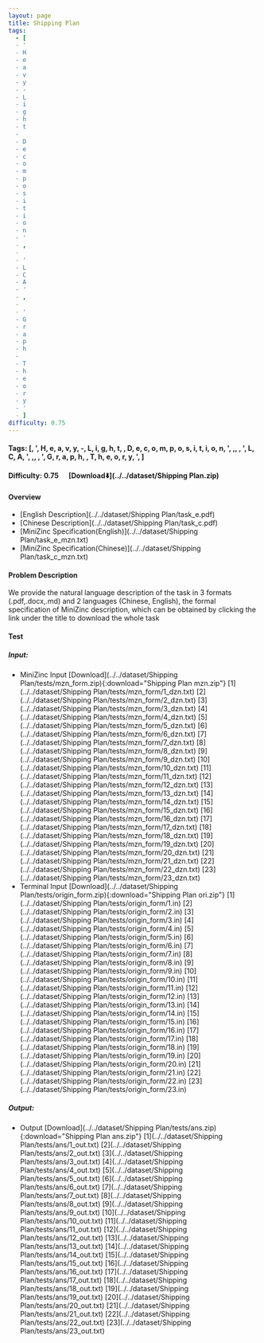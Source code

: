 ```yaml
---
layout: page
title: Shipping Plan
tags:
  - [
  - '
  - H
  - e
  - a
  - v
  - y
  - -
  - L
  - i
  - g
  - h
  - t
  -  
  - D
  - e
  - c
  - o
  - m
  - p
  - o
  - s
  - i
  - t
  - i
  - o
  - n
  - '
  - ,
  -  
  - '
  - L
  - C
  - A
  - '
  - ,
  -  
  - '
  - G
  - r
  - a
  - p
  - h
  -  
  - T
  - h
  - e
  - o
  - r
  - y
  - '
  - ]
difficulty: 0.75
---
```


#### Tags: [, ', H, e, a, v, y, -, L, i, g, h, t,  , D, e, c, o, m, p, o, s, i, t, i, o, n, ', ,,  , ', L, C, A, ', ,,  , ', G, r, a, p, h,  , T, h, e, o, r, y, ', ]
#### Difficulty: 0.75 &nbsp;&nbsp;&nbsp;&nbsp; [Download⬇️](../../dataset/Shipping Plan.zip)
#### Overview
- [English Description](../../dataset/Shipping Plan/task_e.pdf)
- [Chinese Description](../../dataset/Shipping Plan/task_c.pdf)
- [MiniZinc Specification(English)](../../dataset/Shipping Plan/task_e_mzn.txt)
- [MiniZinc Specification(Chinese)](../../dataset/Shipping Plan/task_c_mzn.txt)

#### Problem Description
We provide the natural language description of the task in 3 formats (.pdf,.docx,.md) and 2 languages (Chinese, English), the formal specification of MiniZinc description, which can be obtained by clicking the link under the title to download the whole task
#### Test
##### Input:
- MiniZinc Input [Download](../../dataset/Shipping Plan/tests/mzn_form.zip){:download="Shipping Plan mzn.zip"} [1](../../dataset/Shipping Plan/tests/mzn_form/1_dzn.txt) [2](../../dataset/Shipping Plan/tests/mzn_form/2_dzn.txt) [3](../../dataset/Shipping Plan/tests/mzn_form/3_dzn.txt) [4](../../dataset/Shipping Plan/tests/mzn_form/4_dzn.txt) [5](../../dataset/Shipping Plan/tests/mzn_form/5_dzn.txt) [6](../../dataset/Shipping Plan/tests/mzn_form/6_dzn.txt) [7](../../dataset/Shipping Plan/tests/mzn_form/7_dzn.txt) [8](../../dataset/Shipping Plan/tests/mzn_form/8_dzn.txt) [9](../../dataset/Shipping Plan/tests/mzn_form/9_dzn.txt) [10](../../dataset/Shipping Plan/tests/mzn_form/10_dzn.txt) [11](../../dataset/Shipping Plan/tests/mzn_form/11_dzn.txt) [12](../../dataset/Shipping Plan/tests/mzn_form/12_dzn.txt) [13](../../dataset/Shipping Plan/tests/mzn_form/13_dzn.txt) [14](../../dataset/Shipping Plan/tests/mzn_form/14_dzn.txt) [15](../../dataset/Shipping Plan/tests/mzn_form/15_dzn.txt) [16](../../dataset/Shipping Plan/tests/mzn_form/16_dzn.txt) [17](../../dataset/Shipping Plan/tests/mzn_form/17_dzn.txt) [18](../../dataset/Shipping Plan/tests/mzn_form/18_dzn.txt) [19](../../dataset/Shipping Plan/tests/mzn_form/19_dzn.txt) [20](../../dataset/Shipping Plan/tests/mzn_form/20_dzn.txt) [21](../../dataset/Shipping Plan/tests/mzn_form/21_dzn.txt) [22](../../dataset/Shipping Plan/tests/mzn_form/22_dzn.txt) [23](../../dataset/Shipping Plan/tests/mzn_form/23_dzn.txt) 
- Terminal Input [Download](../../dataset/Shipping Plan/tests/origin_form.zip){:download="Shipping Plan ori.zip"} [1](../../dataset/Shipping Plan/tests/origin_form/1.in) [2](../../dataset/Shipping Plan/tests/origin_form/2.in) [3](../../dataset/Shipping Plan/tests/origin_form/3.in) [4](../../dataset/Shipping Plan/tests/origin_form/4.in) [5](../../dataset/Shipping Plan/tests/origin_form/5.in) [6](../../dataset/Shipping Plan/tests/origin_form/6.in) [7](../../dataset/Shipping Plan/tests/origin_form/7.in) [8](../../dataset/Shipping Plan/tests/origin_form/8.in) [9](../../dataset/Shipping Plan/tests/origin_form/9.in) [10](../../dataset/Shipping Plan/tests/origin_form/10.in) [11](../../dataset/Shipping Plan/tests/origin_form/11.in) [12](../../dataset/Shipping Plan/tests/origin_form/12.in) [13](../../dataset/Shipping Plan/tests/origin_form/13.in) [14](../../dataset/Shipping Plan/tests/origin_form/14.in) [15](../../dataset/Shipping Plan/tests/origin_form/15.in) [16](../../dataset/Shipping Plan/tests/origin_form/16.in) [17](../../dataset/Shipping Plan/tests/origin_form/17.in) [18](../../dataset/Shipping Plan/tests/origin_form/18.in) [19](../../dataset/Shipping Plan/tests/origin_form/19.in) [20](../../dataset/Shipping Plan/tests/origin_form/20.in) [21](../../dataset/Shipping Plan/tests/origin_form/21.in) [22](../../dataset/Shipping Plan/tests/origin_form/22.in) [23](../../dataset/Shipping Plan/tests/origin_form/23.in) 

##### Output:
- Output [Download](../../dataset/Shipping Plan/tests/ans.zip){:download="Shipping Plan ans.zip"} [1](../../dataset/Shipping Plan/tests/ans/1_out.txt) [2](../../dataset/Shipping Plan/tests/ans/2_out.txt) [3](../../dataset/Shipping Plan/tests/ans/3_out.txt) [4](../../dataset/Shipping Plan/tests/ans/4_out.txt) [5](../../dataset/Shipping Plan/tests/ans/5_out.txt) [6](../../dataset/Shipping Plan/tests/ans/6_out.txt) [7](../../dataset/Shipping Plan/tests/ans/7_out.txt) [8](../../dataset/Shipping Plan/tests/ans/8_out.txt) [9](../../dataset/Shipping Plan/tests/ans/9_out.txt) [10](../../dataset/Shipping Plan/tests/ans/10_out.txt) [11](../../dataset/Shipping Plan/tests/ans/11_out.txt) [12](../../dataset/Shipping Plan/tests/ans/12_out.txt) [13](../../dataset/Shipping Plan/tests/ans/13_out.txt) [14](../../dataset/Shipping Plan/tests/ans/14_out.txt) [15](../../dataset/Shipping Plan/tests/ans/15_out.txt) [16](../../dataset/Shipping Plan/tests/ans/16_out.txt) [17](../../dataset/Shipping Plan/tests/ans/17_out.txt) [18](../../dataset/Shipping Plan/tests/ans/18_out.txt) [19](../../dataset/Shipping Plan/tests/ans/19_out.txt) [20](../../dataset/Shipping Plan/tests/ans/20_out.txt) [21](../../dataset/Shipping Plan/tests/ans/21_out.txt) [22](../../dataset/Shipping Plan/tests/ans/22_out.txt) [23](../../dataset/Shipping Plan/tests/ans/23_out.txt) 

